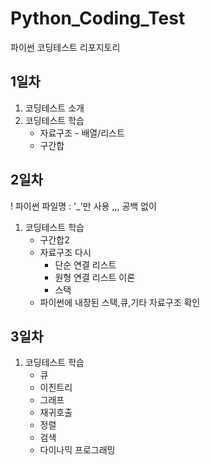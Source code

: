 # Python_Coding_Test
파이썬 코딩테스트 리포지토리

## 1일차
1. 코딩테스트 소개
2. 코딩테스트 학습
    - 자료구조 - 배열/리스트
    - 구간합
    
## 2일차
! 파이썬 파일명 : '_'만 사용 ,,, 공백 없이
1. 코딩테스트 학습
    - 구간합2
    - 자료구조 다시
        - 단순 연결 리스트
        - 원형 연결 리스트 이론
        - 스택 
    - 파이썬에 내장된 스택,큐,기타 자료구조 확인

## 3일차
1. 코딩테스트 학습
    - 큐
    - 이진트리
    - 그래프
    - 재귀호출
    - 정렬
    - 검색
    - 다이나믹 프로그래밍